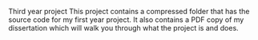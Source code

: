 Third year project
This project contains a compressed folder that has the source code for my first year project. It also contains a PDF copy of my dissertation which will walk you through what the project is and does.
